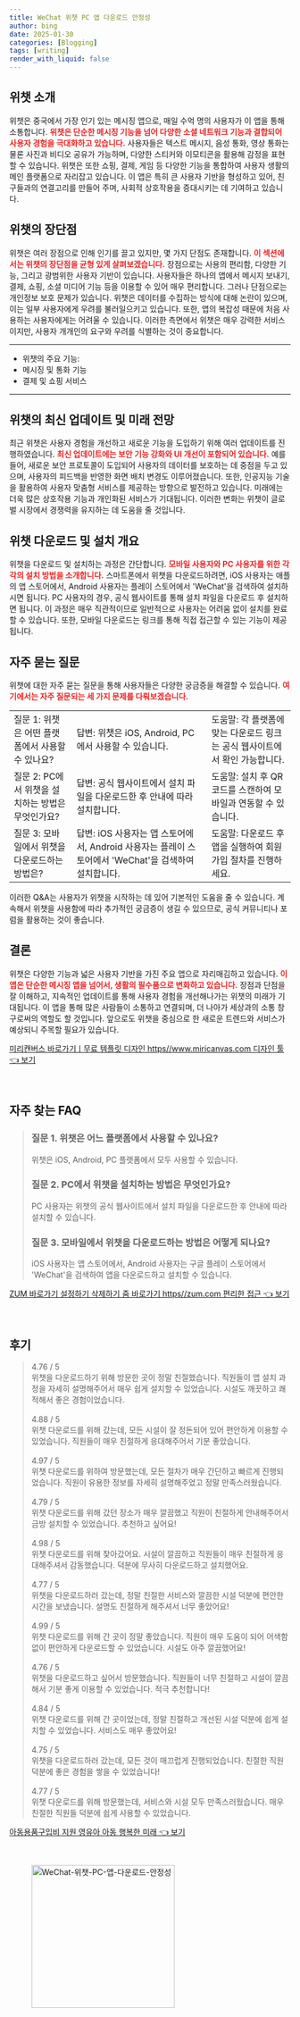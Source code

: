 ```yaml
---
title: WeChat 위챗 PC 앱 다운로드 안정성
author: bing
date: 2025-01-30
categories: [Blogging]
tags: [writing]
render_with_liquid: false
---
```



<h2 id='위챗-소개'>위챗 소개</h2>

<p>위챗은 중국에서 가장 인기 있는 메시징 앱으로, 매일 수억 명의 사용자가 이 앱을 통해 소통합니다. <b><span style="color: #ee2323;">위챗은 단순한 메시징 기능을 넘어 다양한 소셜 네트워크 기능과 결합되어 사용자 경험을 극대화하고 있습니다.</span></b> 사용자들은 텍스트 메시지, 음성 통화, 영상 통화는 물론 사진과 비디오 공유가 가능하며, 다양한 스티커와 이모티콘을 활용해 감정을 표현할 수 있습니다. 위챗은 또한 쇼핑, 결제, 게임 등 다양한 기능을 통합하여 사용자 생활의 메인 플랫폼으로 자리잡고 있습니다. 이 앱은 특히 큰 사용자 기반을 형성하고 있어, 친구들과의 연결고리를 만들어 주며, 사회적 상호작용을 증대시키는 데 기여하고 있습니다.</p>

<h2 id='위챗의-장단점'>위챗의 장단점</h2>

<p>위챗은 여러 장점으로 인해 인기를 끌고 있지만, 몇 가지 단점도 존재합니다. <b><span style="color: #ee2323;">이 섹션에서는 위챗의 장단점을 균형 있게 살펴보겠습니다.</span></b> 장점으로는 사용의 편리함, 다양한 기능, 그리고 광범위한 사용자 기반이 있습니다. 사용자들은 하나의 앱에서 메시지 보내기, 결제, 쇼핑, 소셜 미디어 기능 등을 이용할 수 있어 매우 편리합니다. 그러나 단점으로는 개인정보 보호 문제가 있습니다. 위챗은 데이터를 수집하는 방식에 대해 논란이 있으며, 이는 일부 사용자에게 우려를 불러일으키고 있습니다. 또한, 앱의 복잡성 때문에 처음 사용하는 사용자에게는 어려울 수 있습니다. 이러한 측면에서 위챗은 매우 강력한 서비스이지만, 사용자 개개인의 요구와 우려를 식별하는 것이 중요합니다.</p>

<hr />

<ul>
    <li>위챗의 주요 기능:</li>
    <li>메시징 및 통화 기능</li>
    <li>결제 및 쇼핑 서비스</li>
</ul>

<hr />

<h2 id='위챗-최신-업데이트'>위챗의 최신 업데이트 및 미래 전망</h2>

<p>최근 위챗은 사용자 경험을 개선하고 새로운 기능을 도입하기 위해 여러 업데이트를 진행하였습니다. <b><span style="color: #ee2323;">최신 업데이트에는 보안 기능 강화와 UI 개선이 포함되어 있습니다.</span></b> 예를 들어, 새로운 보안 프로토콜이 도입되어 사용자의 데이터를 보호하는 데 중점을 두고 있으며, 사용자의 피드백을 반영한 화면 배치 변경도 이루어졌습니다. 또한, 인공지능 기술을 활용하여 사용자 맞춤형 서비스를 제공하는 방향으로 발전하고 있습니다. 미래에는 더욱 많은 상호작용 기능과 개인화된 서비스가 기대됩니다. 이러한 변화는 위챗이 글로벌 시장에서 경쟁력을 유지하는 데 도움을 줄 것입니다.</p>

<h2 id='위챗-다운로드-방법'>위챗 다운로드 및 설치 개요</h2>

<p>위챗을 다운로드 및 설치하는 과정은 간단합니다. <b><span style="color: #ee2323;">모바일 사용자와 PC 사용자를 위한 각각의 설치 방법을 소개합니다.</span></b> 스마트폰에서 위챗을 다운로드하려면, iOS 사용자는 애플의 앱 스토어에서, Android 사용자는 플레이 스토어에서 'WeChat'을 검색하여 설치하시면 됩니다. PC 사용자의 경우, 공식 웹사이트를 통해 설치 파일을 다운로드 후 설치하면 됩니다. 이 과정은 매우 직관적이므로 일반적으로 사용자는 어려움 없이 설치를 완료할 수 있습니다. 또한, 모바일 다운로드는 링크를 통해 직접 접근할 수 있는 기능이 제공됩니다.</p>

<h2 id='자주-묻는-질문'>자주 묻는 질문</h2>

<p>위챗에 대한 자주 묻는 질문을 통해 사용자들은 다양한 궁금증을 해결할 수 있습니다. <b><span style="color: #ee2323;">여기에서는 자주 질문되는 세 가지 문제를 다뤄보겠습니다.</span></b></p>

<table>
    <tr>
        <td>질문 1: 위챗은 어떤 플랫폼에서 사용할 수 있나요?</td>
        <td>답변: 위챗은 iOS, Android, PC에서 사용할 수 있습니다.</td>
        <td>도움말: 각 플랫폼에 맞는 다운로드 링크는 공식 웹사이트에서 확인 가능합니다.</td>
    </tr>
    <tr>
        <td>질문 2: PC에서 위챗을 설치하는 방법은 무엇인가요?</td>
        <td>답변: 공식 웹사이트에서 설치 파일을 다운로드한 후 안내에 따라 설치합니다.</td>
        <td>도움말: 설치 후 QR 코드를 스캔하여 모바일과 연동할 수 있습니다.</td>
    </tr>
    <tr>
        <td>질문 3: 모바일에서 위챗을 다운로드하는 방법은?</td>
        <td>답변: iOS 사용자는 앱 스토어에서, Android 사용자는 플레이 스토어에서 'WeChat'을 검색하여 설치합니다.</td>
        <td>도움말: 다운로드 후 앱을 실행하여 회원가입 절차를 진행하세요.</td>
    </tr>
</table>

<p>이러한 Q&A는 사용자가 위챗을 시작하는 데 있어 기본적인 도움을 줄 수 있습니다. 계속해서 위챗을 사용함에 따라 추가적인 궁금증이 생길 수 있으므로, 공식 커뮤니티나 포럼을 활용하는 것이 좋습니다.</p>

<h2 id='결론'>결론</h2>

<p>위챗은 다양한 기능과 넓은 사용자 기반을 가진 주요 앱으로 자리매김하고 있습니다. <b><span style="color: #ee2323;">이 앱은 단순한 메시징 앱을 넘어서, 생활의 필수품으로 변화하고 있습니다.</span></b> 장점과 단점을 잘 이해하고, 지속적인 업데이트를 통해 사용자 경험을 개선해나가는 위챗의 미래가 기대됩니다. 이 앱을 통해 많은 사람들이 소통하고 연결되며, 더 나아가 세상과의 소통 창구로써의 역할도 할 것입니다. 앞으로도 위챗을 중심으로 한 새로운 트렌드와 서비스가 예상되니 주목할 필요가 있습니다.</p>


<p><a class="click-button" title="미리캔버스 바로가기ㅣ무료 템플릿 디자인 https//www.miricanvas.com 디자인 툴" href="https://adkhouse.github.io/posts/%EB%AF%B8%EB%A6%AC%EC%BA%94%EB%B2%84%EC%8A%A4-%EB%B0%94%EB%A1%9C%EA%B0%80%EA%B8%B0%E3%85%A3%EB%AC%B4%EB%A3%8C-%ED%85%9C%ED%94%8C%EB%A6%BF-%EB%94%94%EC%9E%90%EC%9D%B8-httpswww.miricanvas.com-%EB%94%94%EC%9E%90%EC%9D%B8-%ED%88%B4/" rel="dofollow">미리캔버스 바로가기ㅣ무료 템플릿 디자인 https//www.miricanvas.com 디자인 툴 👈 보기</a></p><br>
<h2 id='자주_찾는_FAQ'>자주 찾는 FAQ</h2>
<div itemscope="" itemtype="https://schema.org/FAQPage"> 
<blockquote> 
<div itemscope="" itemprop="mainEntity" itemtype="https://schema.org/Question"> 
<h3 itemprop="name">질문 1. 위챗은 어느 플랫폼에서 사용할 수 있나요?</h3> 
<div itemscope="" itemprop="acceptedAnswer" itemtype="https://schema.org/Answer"> 
<span itemprop="text"> <p>위챗은 iOS, Android, PC 플랫폼에서 모두 사용할 수 있습니다.</p> </span> 
</div> 
</div> 
<div itemscope="" itemprop="mainEntity" itemtype="https://schema.org/Question"> 
<h3 itemprop="name">질문 2. PC에서 위챗을 설치하는 방법은 무엇인가요?</h3> 
<div itemscope="" itemprop="acceptedAnswer" itemtype="https://schema.org/Answer"> 
<span itemprop="text"> <p>PC 사용자는 위챗의 공식 웹사이트에서 설치 파일을 다운로드한 후 안내에 따라 설치할 수 있습니다.</p> </span> 
</div> 
</div> 
<div itemscope="" itemprop="mainEntity" itemtype="https://schema.org/Question"> 
<h3 itemprop="name">질문 3. 모바일에서 위챗을 다운로드하는 방법은 어떻게 되나요?</h3> 
<div itemscope="" itemprop="acceptedAnswer" itemtype="https://schema.org/Answer"> 
<span itemprop="text"> <p>iOS 사용자는 앱 스토어에서, Android 사용자는 구글 플레이 스토어에서 'WeChat'을 검색하여 앱을 다운로드하고 설치할 수 있습니다.</p> </span> 
</div> 
</div> 
</blockquote> 
</div>
<p><a class="click-button" title="ZUM 바로가기 설정하기 삭제하기 줌 바로가기 https//zum.com 편리한 접근" href="https://adkhouse.github.io/posts/ZUM-%EB%B0%94%EB%A1%9C%EA%B0%80%EA%B8%B0-%EC%84%A4%EC%A0%95%ED%95%98%EA%B8%B0-%EC%82%AD%EC%A0%9C%ED%95%98%EA%B8%B0-%EC%A4%8C-%EB%B0%94%EB%A1%9C%EA%B0%80%EA%B8%B0-httpszum.com-%ED%8E%B8%EB%A6%AC%ED%95%9C-%EC%A0%91%EA%B7%BC/" rel="dofollow">ZUM 바로가기 설정하기 삭제하기 줌 바로가기 https//zum.com 편리한 접근 👈 보기</a></p><br>
<h2 id='후기'>후기</h2>
<div itemscope itemtype="https://schema.org/Product">
  <blockquote>
  <div itemprop="review" itemscope itemtype="https://schema.org/Review">
      <div itemprop="reviewRating" itemscope itemtype="https://schema.org/Rating"> <span itemprop="ratingValue">4.76</span> / <span itemprop="bestRating">5</span> </div>
      <span itemprop="reviewBody">위챗을 다운로드하기 위해 방문한 곳이 정말 친절했습니다. 직원들이 앱 설치 과정을 자세히 설명해주어서 매우 쉽게 설치할 수 있었습니다. 시설도 깨끗하고 쾌적해서 좋은 경험이었습니다.</span>
  </div>
  <br>
  <div itemprop="review" itemscope itemtype="https://schema.org/Review">
      <div itemprop="reviewRating" itemscope itemtype="https://schema.org/Rating"> <span itemprop="ratingValue">4.88</span> / <span itemprop="bestRating">5</span> </div>
      <span itemprop="reviewBody">위챗 다운로드를 위해 갔는데, 모든 시설이 잘 정돈되어 있어 편안하게 이용할 수 있었습니다. 직원들이 매우 친절하게 응대해주어서 기분 좋았습니다.</span>
  </div>
  <br>
  <div itemprop="review" itemscope itemtype="https://schema.org/Review">
      <div itemprop="reviewRating" itemscope itemtype="https://schema.org/Rating"> <span itemprop="ratingValue">4.97</span> / <span itemprop="bestRating">5</span> </div>
      <span itemprop="reviewBody">위챗 다운로드를 위하여 방문했는데, 모든 절차가 매우 간단하고 빠르게 진행되었습니다. 직원이 유용한 정보를 자세히 설명해주었고 정말 만족스러웠습니다.</span>
  </div>
  <br>
  <div itemprop="review" itemscope itemtype="https://schema.org/Review">
      <div itemprop="reviewRating" itemscope itemtype="https://schema.org/Rating"> <span itemprop="ratingValue">4.79</span> / <span itemprop="bestRating">5</span> </div>
      <span itemprop="reviewBody">위챗 다운로드를 위해 갔던 장소가 매우 깔끔했고 직원이 친절하게 안내해주어서 금방 설치할 수 있었습니다. 추천하고 싶어요!</span>
  </div>
  <br>
  <div itemprop="review" itemscope itemtype="https://schema.org/Review">
      <div itemprop="reviewRating" itemscope itemtype="https://schema.org/Rating"> <span itemprop="ratingValue">4.98</span> / <span itemprop="bestRating">5</span> </div>
      <span itemprop="reviewBody">위챗 다운로드를 위해 찾아갔어요. 시설이 깔끔하고 직원들이 매우 친절하게 응대해주셔서 감동했습니다. 덕분에 무사히 다운로드하고 설치했어요.</span>
  </div>
  <br>
  <div itemprop="review" itemscope itemtype="https://schema.org/Review">
      <div itemprop="reviewRating" itemscope itemtype="https://schema.org/Rating"> <span itemprop="ratingValue">4.77</span> / <span itemprop="bestRating">5</span> </div>
      <span itemprop="reviewBody">위챗을 다운로드하러 갔는데, 정말 친절한 서비스와 깔끔한 시설 덕분에 편안한 시간을 보냈습니다. 설명도 친절하게 해주셔서 너무 좋았어요!</span>
  </div>
  <br>
  <div itemprop="review" itemscope itemtype="https://schema.org/Review">
      <div itemprop="reviewRating" itemscope itemtype="https://schema.org/Rating"> <span itemprop="ratingValue">4.99</span> / <span itemprop="bestRating">5</span> </div>
      <span itemprop="reviewBody">위챗 다운로드를 위해 간 곳이 정말 좋았습니다. 직원이 매우 도움이 되어 어색함 없이 편안하게 다운로드할 수 있었습니다. 시설도 아주 깔끔했어요!</span>
  </div>
  <br>
  <div itemprop="review" itemscope itemtype="https://schema.org/Review">
      <div itemprop="reviewRating" itemscope itemtype="https://schema.org/Rating"> <span itemprop="ratingValue">4.76</span> / <span itemprop="bestRating">5</span> </div>
      <span itemprop="reviewBody">위챗을 다운로드하고 싶어서 방문했습니다. 직원들이 너무 친절하고 시설이 깔끔해서 기분 좋게 이용할 수 있었습니다. 적극 추천합니다!</span>
  </div>
  <br>
  <div itemprop="review" itemscope itemtype="https://schema.org/Review">
      <div itemprop="reviewRating" itemscope itemtype="https://schema.org/Rating"> <span itemprop="ratingValue">4.84</span> / <span itemprop="bestRating">5</span> </div>
      <span itemprop="reviewBody">위챗 다운로드를 위해 간 곳이었는데, 정말 친절하고 개선된 시설 덕분에 쉽게 설치할 수 있었습니다. 서비스도 매우 좋았어요!</span>
  </div>
  <br>
  <div itemprop="review" itemscope itemtype="https://schema.org/Review">
      <div itemprop="reviewRating" itemscope itemtype="https://schema.org/Rating"> <span itemprop="ratingValue">4.75</span> / <span itemprop="bestRating">5</span> </div>
      <span itemprop="reviewBody">위챗을 다운로드하러 갔는데, 모든 것이 매끄럽게 진행되었습니다. 친절한 직원 덕분에 좋은 경험을 쌓을 수 있었습니다!</span>
  </div>
  <br>
  <div itemprop="review" itemscope itemtype="https://schema.org/Review">
      <div itemprop="reviewRating" itemscope itemtype="https://schema.org/Rating"> <span itemprop="ratingValue">4.77</span> / <span itemprop="bestRating">5</span> </div>
      <span itemprop="reviewBody">위챗 다운로드를 위해 방문했는데, 서비스와 시설 모두 만족스러웠습니다. 매우 친절한 직원들 덕분에 쉽게 사용할 수 있었습니다.</span>
  </div>
  </blockquote>
</div>
<p><a class="click-button" title="아동용품구입비 지원 영유아 아동 행복한 미래" href="https://adkhouse.github.io/posts/%EC%95%84%EB%8F%99%EC%9A%A9%ED%92%88%EA%B5%AC%EC%9E%85%EB%B9%84-%EC%A7%80%EC%9B%90-%EC%98%81%EC%9C%A0%EC%95%84-%EC%95%84%EB%8F%99-%ED%96%89%EB%B3%B5%ED%95%9C-%EB%AF%B8%EB%9E%98/" rel="dofollow">아동용품구입비 지원 영유아 아동 행복한 미래 👈 보기</a></p><br>
<figure class="image"><img src="https://adkhouse.github.io/assets/img/thumbnail/WeChat-위챗-PC-앱-다운로드-안정성.webp" alt="WeChat-위챗-PC-앱-다운로드-안정성" width="256" height="256"></figure>